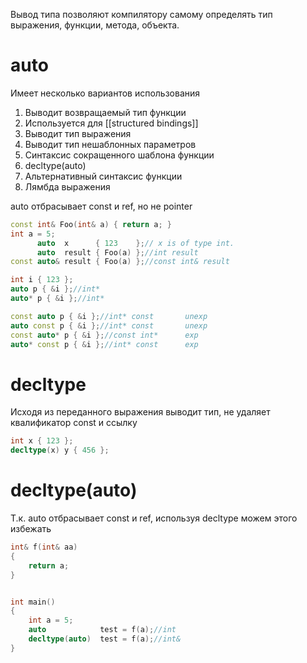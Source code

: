 Вывод типа позволяют компилятору самому определять тип выражения, функции, метода, объекта.

# auto
Имеет несколько вариантов использования
1. Выводит возвращаемый тип функции
2. Используется для [[structured bindings]]
3. Выводит тип выражения
4. Выводит тип нешаблонных параметров
5. Синтаксис сокращенного шаблона функции
6. decltype(auto)
7. Альтернативный синтаксис функции
8. Лямбда выражения

auto отбрасывает const и ref, но не pointer
```cpp
const int& Foo(int& a) { return a; }
int a = 5;
	  auto  x      { 123    };// x is of type int.
      auto  result { Foo(a) };//int result
const auto& result { Foo(a) };//const int& result

int i { 123 };
auto p { &i };//int*
auto* p { &i };//int*

const auto p { &i };//int* const       unexp
auto const p { &i };//int* const       unexp
const auto* p { &i };//const int*      exp
auto* const p { &i };//int* const      exp
```


# decltype
Исходя из переданного выражения выводит тип, не удаляет квалификатор const и ссылку

```cpp
int x { 123 };
decltype(x) y { 456 };
```

# decltype(auto)
Т.к. auto отбрасывает const и ref, используя decltype можем этого избежать

```cpp
int& f(int& aa)
{
	return a;
}


int main()
{
	int a = 5;
	auto			test = f(a);//int
	decltype(auto)	test = f(a);//int&
}
```
